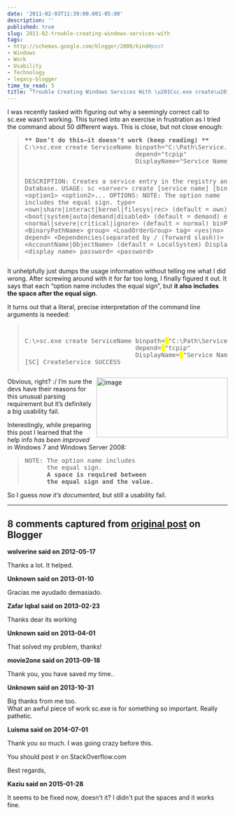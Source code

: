 ```yaml
---
date: '2011-02-03T11:39:00.001-05:00'
description: ''
published: true
slug: 2011-02-trouble-creating-windows-services-with
tags:
- http://schemas.google.com/blogger/2008/kind#post
- Windows
- Work
- Usability
- Technology
- legacy-blogger
time_to_read: 5
title: "Trouble Creating Windows Services With \u201Csc.exe create\u201D"
---
```


<p>I was recently tasked with figuring out why a seemingly correct call to sc.exe wasn’t working. This turned into an exercise in frustration as I tried the command about 50 different ways. This is close, but not close enough:</p>  <blockquote>   <pre><strong>** Don’t do this—it doesn’t work (keep reading) **
</strong>C:\&gt;sc.exe create ServiceName binpath=&quot;C:\Path\Service.exe -args&quot;
                              depend=&quot;tcpip&quot;
                              DisplayName=&quot;Service Name&quot;

DESCRIPTION: Creates a service entry in the registry and Service Database.
USAGE: sc &lt;server&gt; create [service name] [binPath= ] &lt;option1&gt; &lt;option2&gt;...
OPTIONS:
NOTE: The option name includes the equal sign.
 type= &lt;own|share|interact|kernel|filesys|rec&gt;
       (default = own)
 start= &lt;boot|system|auto|demand|disabled&gt;
       (default = demand)
 error= &lt;normal|severe|critical|ignore&gt;
       (default = normal)
 binPath= &lt;BinaryPathName&gt;
 group= &lt;LoadOrderGroup&gt;
 tag= &lt;yes|no&gt;
 depend= &lt;Dependencies(separated by / (forward slash))&gt;
 obj= &lt;AccountName|ObjectName&gt;
       (default = LocalSystem)
 DisplayName= &lt;display name&gt;
 password= &lt;password&gt;</pre>
</blockquote>

<p>It unhelpfully just dumps the usage information without telling me what I did wrong. After screwing around with it for far too long, I finally figured it out. It says that each “option name includes the equal sign”, but <strong>it also includes the space after the equal sign</strong>.</p>

<p>It turns out that a literal, precise interpretation of the command line arguments is needed:</p>

<blockquote>
  <pre><p>
C:\&gt;sc.exe create ServiceName binpath=<font style="background-color: #ffff00;"> </font>&quot;C:\Path\Service.exe -args&quot; 
                              depend=<font style="background-color: #ffff00;"> </font>&quot;tcpip&quot; 
                              DisplayName=<font style="background-color: #ffff00;"> </font>&quot;Service Name&quot;
[SC] CreateService SUCCESS
</p></pre>
</blockquote>

<p><img align="right" alt="image" height="136" src="http://lh6.ggpht.com/_IKD9WtY5kxU/TUraU1eoKBI/AAAAAAAABXA/nYYU6LywMHM/image%5B3%5D.png?imgmax=800" style="float: right;" title="image" width="300" />Obvious, right? :/ I’m sure the devs have their reasons for this unusual parsing requirement but it’s definitely a big usability fail.</p>

<p>Interestingly, while preparing this post I learned that the help info <em>has been improved</em> in Windows 7 and Windows Server 2008:</p>

<blockquote>
  <pre>NOTE: The option name includes 
      the equal sign.
      <strong>A space is required between 
      the equal sign and the value.</strong></pre>
</blockquote>

<p>So I guess <em>now it’s documented</em>, but still a usability fail.</p>

---

## 8 comments captured from [original post](https://blog.wassupy.com/2011/02/trouble-creating-windows-services-with.html) on Blogger

**wolverine said on 2012-05-17**

Thanks a lot. It helped.

**Unknown said on 2013-01-10**

Gracias me ayudado demasiado.

**Zafar Iqbal said on 2013-02-23**

Thanks dear  its working 



**Unknown said on 2013-04-01**

That solved my problem, thanks!

**movie2one said on 2013-09-18**

Thank you, you have saved my time..

**Unknown said on 2013-10-31**

Big thanks from me too.<br />What an awful piece of work sc.exe is for something so important. Really pathetic.

**Luisma said on 2014-07-01**

Thank you so much. I was going crazy before this.

You should post ir on StackOverflow.com

Best regards,

**Kaziu said on 2015-01-28**

It seems to be fixed now, doesn't it? I didn't put the spaces and it works fine.

